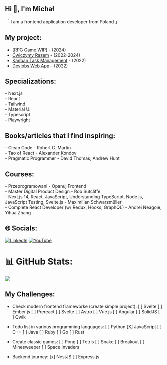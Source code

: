 <h2 align="left">Hi 👋, I'm Michał</h2>
「 I am a frontend application developer from Poland 」


##  My project:

- [RPG Game WIP] - (2024)<br>
- [Ćwiczymy Razem](https://github.com/CodeReactOrNext/CwiczymyRazem) - (2022-2024)<br>
- [Kanban Task Management](https://github.com/Michaljapko/kanban-task-management-web-app)  - (2022)<br>
- [Devjobs Web App](https://github.com/CodeReactOrNext/Devjobs_web_app) - (2022)<br>

## Specializations:
<div align="left">
  - Next.js <br>
  - React <br>
  - Tailwind <br>
  - Material UI <br>
  - Typescript <br>
  - Playwright <br>
</div>

## Books/articles that I find inspiring:
<div align="left">
  - Clean Code - Robert C. Martin  <br>
  - Tao of React - Alexander Kondov <br>
  - Pragmatic Programmer - David Thomas, Andrew Hunt  <br>
</div>

## Courses:
<div align="left">
  - Przeprogramowani - Opanuj Frontend <br>
  - Master Digital Product Design - Rob Sutcliffe <br>
  - Next.js 14, React, JavaScript, Understanding TypeScript, Node.js, JavaScript Testing, Svelte.js - Maximilian Schwarzmüller <br>
  - Complete React Developer (w/ Redux, Hooks, GraphQL) - Andrei Neagoie, Yihua Zhang  <br>
</div>

## 🌐 Socials:
[![LinkedIn](https://img.shields.io/badge/LinkedIn-%230077B5.svg?logo=linkedin&logoColor=white)](https://linkedin.com/in/https://www.linkedin.com/in/micha%C5%82-jab%C5%82o%C5%84ski-1ab920266/) [![YouTube](https://img.shields.io/badge/YouTube-%23FF0000.svg?logo=YouTube&logoColor=white)](https://youtube.com/@https://www.youtube.com/@MichaJKrokon) 

# 📊 GitHub Stats:
![](https://github-readme-stats.vercel.app/api/top-langs/?username=Michaljapko&theme=dark&hide_border=false&include_all_commits=true&count_private=false&layout=compact)


## My Challenges:

- Check modern frontend frameworke (create simple project):
   [ ] Svelte
   [ ] Ember.js
   [ ] Prereact
   [ ] Svelte
   [ ] Astro
   [ ] Vue.js
   [ ] Angular
   [ ] SolidJS
   [ ] Qwik

-  Todo list in various programming languages:
  [ ] Python
  [X] JavaScript
  [ ] C++
  [ ] Java
  [ ] Ruby
  [ ] Go
  [ ] Rust

- Create classic games:
  [ ] Pong
  [ ] Tetris
  [ ] Snake
  [ ] Breakout
  [ ] Minesweeper
  [ ] Space Invaders

- Backend journey:
  [x] NestJS
  [ ] Express.js

